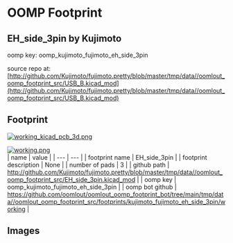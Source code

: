 # OOMP Footprint  
## EH_side_3pin  by Kujimoto  
  
oomp key: oomp_kujimoto_fujimoto_eh_side_3pin  
  
source repo at: [http://github.com/Kujimoto/fujimoto.pretty/blob/master/tmp/data//oomlout_oomp_footprint_src/USB_B.kicad_mod](http://github.com/Kujimoto/fujimoto.pretty/blob/master/tmp/data//oomlout_oomp_footprint_src/USB_B.kicad_mod)  
## Footprint  
  
[![working_kicad_pcb_3d.png](working_kicad_pcb_3d_600.png)](working_kicad_pcb_3d.png)  
  
[![working.png](working_600.png)](working.png)  
| name | value | 
| --- | --- | 
| footprint name | EH_side_3pin | 
| footprint description | None | 
| number of pads | 3 | 
| github path | http://github.com/Kujimoto/fujimoto.pretty/blob/master/tmp/data//oomlout_oomp_footprint_src/EH_side_3pin.kicad_mod | 
| oomp key | oomp_kujimoto_fujimoto_eh_side_3pin | 
| oomp bot github | https://github.com/oomlout/oomlout_oomp_footprint_bot/tree/main/tmp/data//oomlout_oomp_footprint_src/footprints/kujimoto_fujimoto_eh_side_3pin/working | 
## Images  

